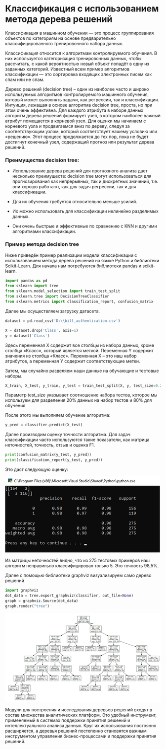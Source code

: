 # Классификация с использованием метода дерева решений
Классификация в машинном обучении — это процесс группирования объектов по категориям на основе предварительно классифицированного тренировочного набора данных.

Классификация относится к алгоритмам контролируемого обучения. В них используется категоризация тренировочных данных, чтобы рассчитать, с какой вероятностью новый объект попадёт в одну из заданных категорий. Известный всем пример алгоритмов классификации — это сортировка входящих электронных писем как спам или не спам. 

Дерево решений (decision tree) – один из наиболее часто и широко используемых алгоритмов контролируемого машинного обучения, который может выполнять задачи, как регрессии, так и классификации. Интуиция, лежащая в основе алгоритма decision tree, проста, но при этом очень эффективна. Для каждого атрибута в наборе данных алгоритм дерева решений формирует узел, в котором наиболее важный атрибут помещается в корневой узел. Для оценки мы начинаем с корневого узла и продвигаемся вниз по дереву, следуя за соответствующим узлом, который соответствует нашему условию или «решению». Этот процесс продолжается до тех пор, пока не будет достигнут конечный узел, содержащий прогноз или результат дерева решений.

### Преимущества decision tree:

* Использование дерева решений для прогнозного анализа дает несколько преимуществ: decision tree могут использоваться для прогнозирования как непрерывных, так и дискретных значений, т.е. они хорошо работают, как для задач регрессии, так и для классификации. 

* Для их обучения требуется относительно меньше усилий.

* Их можно использовать для классификации нелинейно разделимых данных. 

* Они очень быстрые и эффективные по сравнению с KNN и другими алгоритмами классификации.

### Пример метода decision tree

Ниже приведён пример реализации модели классификации с использованием метода дерева решений на языке Python и библиотеки Scikit-Learn. Для начала нам потребуются библиотеки pandas и scikit-learn.

```python
import pandas as pd
from sklearn import tree
from sklearn.model_selection import train_test_split
from sklearn.tree import DecisionTreeClassifier
from sklearn.metrics import classification_report, confusion_matrix
```
Далее мы осуществляем загрузку датасета.

```python
dataset = pd.read_csv('D:\\bill_authentication.csv')
```
```python
X = dataset.drop('Class', axis=1)
y = dataset['Class']
```

Здесь переменная X содержит все столбцы из набора данных, кроме столбца «Класс», который является меткой. Переменная Y содержит значения из столбца «Класс». Переменная X – это наш набор атрибутов, а переменная Y содержит соответствующие метки.

Затем, мы случайно разделяем наши данные на обучающие и тестовые наборы.

```python
X_train, X_test, y_train, y_test = train_test_split(X, y, test_size=0.20)
```

Параметр test_size указывает соотношение набора тестов, которое мы используем для разделения 20% данных на набор тестов и 80% для обучения

После этого мы выполняем обучение алгоритма:

```python
y_pred = classifier.predict(X_test)
```

Далее производим оценку точности алгоритма. Для задач классификации часто используются такие показатели, как матрица неточностей, точность, отзыв и оценка F1.

```python
print(confusion_matrix(y_test, y_pred))
print(classification_report(y_test, y_pred))
```

Это даст следующую оценку:

![Рисунок 1](https://github.com/todaystudio/LabTree/blob/main/%D0%A1%D0%BA%D1%80%D0%B8%D0%BD%D1%88%D0%BE%D1%82%201.jpg "Рисунок 1")

Из матрицы неточностей видно, что из 275 тестовых примеров наш алгоритм неправильно классифицировал только 5. Это точность 98,5%.

Далее с помощью библиотеки graphviz визуализируем само дерево решений

```python
import graphviz 
dot_data = tree.export_graphviz(classifier, out_file=None) 
graph = graphviz.Source(dot_data) 
graph.render("tree")
```

![Рисунок 2](https://github.com/todaystudio/LabTree/blob/main/%D0%A1%D0%BA%D1%80%D0%B8%D0%BD%D1%88%D0%BE%D1%82%202.jpg "Рисунок 2")

Модули для построения и исследования деревьев решений входят в состав множества аналитических платформ. Это удобный инструмент, применяемый в системах поддержки принятия решений и интеллектуального анализа данных. Круг их использования постоянно расширяется, а деревья решений постепенно становятся важным инструментом управления бизнес-процессами и поддержки принятия решений.